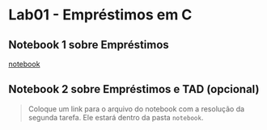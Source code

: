 # Lab01 - Empréstimos em C

## Notebook 1 sobre Empréstimos

[notebook](https://github.com/JonathanDoOuro/Atividades-de-MC322/blob/a000126d8495e853a0a004d0872a35190e8dfcdd/lab01/notebook/emprestimo01-ra248364.ipynb)

## Notebook 2 sobre Empréstimos e TAD (opcional)

> Coloque um link para o arquivo do notebook com a resolução da segunda tarefa. Ele estará dentro da pasta `notebook`.

